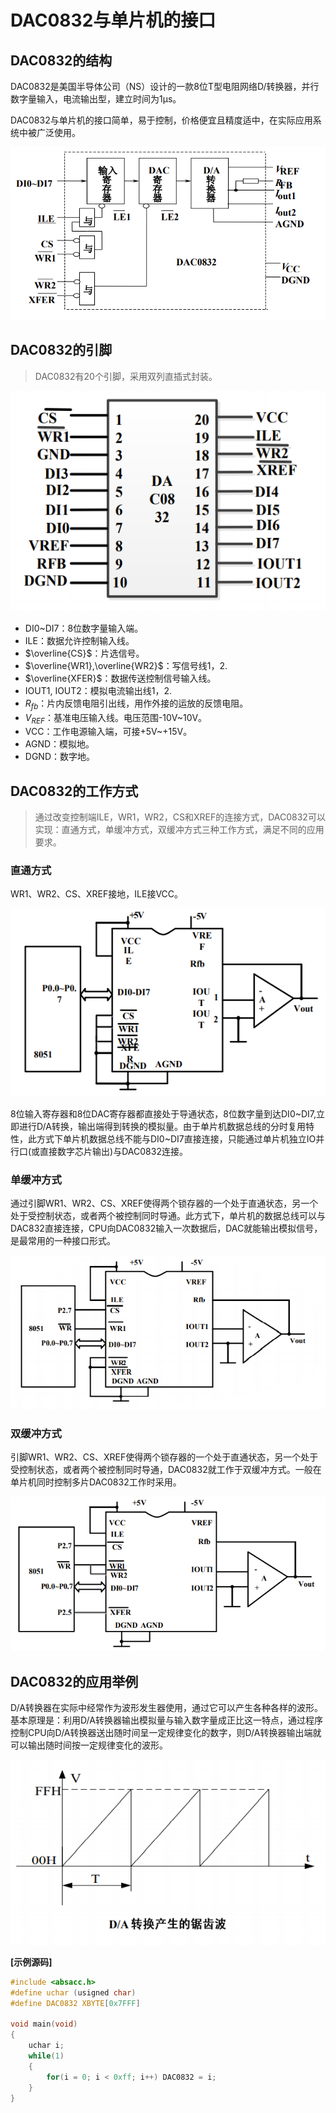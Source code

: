 # DAC0832与单片机的接口

## DAC0832的结构

DAC0832是美国半导体公司（NS）设计的一款8位T型电阻网络D/转换器，并行数字量输入，电流输出型，建立时间为1μs。

DAC0832与单片机的接口简单，易于控制，价格便宜且精度适中，在实际应用系统中被广泛使用。

![image](../src/21_img_0832.png)

## DAC0832的引脚

> DAC0832有20个引脚，采用双列直插式封装。

![image](../src/21_img_gpios.png)

- DI0\~DI7：8位数字量输入端。
- ILE：数据允许控制输入线。
- $\overline{CS}$：片选信号。
- $\overline{WR1},\overline{WR2}$：写信号线1，2.
- $\overline{XFER}$：数据传送控制信号输入线。
- IOUT1, IOUT2：模拟电流输出线1，2.
- $R_{fb}$：片内反馈电阻引出线，用作外接的运放的反馈电阻。
- $V_{REF}$：基准电压输入线。电压范围-10V\~10V。
- VCC：工作电源输入端，可接+5V\~+15V。
- AGND：模拟地。
- DGND：数字地。

## DAC0832的工作方式

>通过改变控制端ILE，WR1，WR2，CS和XREF的连接方式，DAC0832可以实现：直通方式，单缓冲方式，双缓冲方式三种工作方式，满足不同的应用要求。

### 直通方式

WR1、WR2、CS、XREF接地，ILE接VCC。

![image](../src/21_img_direct.png)

8位输入寄存器和8位DAC寄存器都直接处于导通状态，8位数字量到达DI0\~DI7,立即进行D/A转换，输出端得到转换的模拟量。由于单片机数据总线的分时复用特性，此方式下单片机数据总线不能与DI0\~DI7直接连接，只能通过单片机独立IO并行口(或直接数字芯片输出)与DAC0832连接。

### 单缓冲方式

通过引脚WR1、WR2、CS、XREF使得两个锁存器的一个处于直通状态，另一个处于受控制状态，或者两个被控制同时导通。此方式下，单片机的数据总线可以与DAC832直接连接，CPU向DAC0832输入一次数据后，DAC就能输出模拟信号，是最常用的一种接口形式。

![image](../src/21_img_single.png)

### 双缓冲方式

引脚WR1、WR2、CS、XREF使得两个锁存器的一个处于直通状态，另一个处于受控制状态，或者两个被控制同时导通，DAC0832就工作于双缓冲方式。一般在单片机同时控制多片DAC0832工作时采用。

![image](../src/21_img_double.png)

## DAC0832的应用举例

D/A转换器在实际中经常作为波形发生器使用，通过它可以产生各种各样的波形。
基本原理是：利用D/A转换器输出模拟量与输入数字量成正比这一特点，通过程序控制CPU向D/A转换器送出随时间呈一定规律变化的数字，则D/A转换器输出端就可以输出随时间按一定规律变化的波形。

![image](../src/21_img_waves.png)

**[示例源码]**

```c
#include <absacc.h>
#define uchar (usigned char)
#define DAC0832 XBYTE[0x7FFF]

void main(void)
{
    uchar i;
    while(1)
    {
        for(i = 0; i < 0xff; i++) DAC0832 = i;
    }
}
```